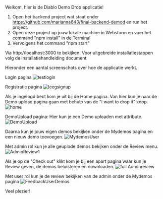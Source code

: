 Welkom, hier is de Diablo Demo Drop applicatie!

1. Open het backend project wat staat onder https://github.com/marianna643/final-backend-demod en run het project.
2. Open deze project op jouw lokale machine in Webstorm en voer het command "npm install" in de Terminal
3. Vervolgens het command "npm start"

Via http://localhost:3000 te bekijken.
Voor uitgebreide installatiestappen volg de installatiehandleiding document.


Hieronder een aantal screenschots over hoe de applicatie werkt.

Login pagina
![testlogin](https://user-images.githubusercontent.com/79861156/126066078-b6435b6d-14ab-413b-a2d9-79e2bf9d941f.JPG)

Registratie pagina
![leegsignup](https://user-images.githubusercontent.com/79861156/126066094-41fa8fcb-b73f-45f8-bc11-7b024b38c675.JPG)

Als je ingelogd bent kom je uit bij de Home pagina. Van hier kun je naar de Demo upload pagina gaan met behulp van de "I want to drop it" knop.
![home](https://user-images.githubusercontent.com/79861156/126066106-2cc96308-7337-4289-9864-c4bc47e64d30.JPG)


DemoUpload pagina: Hier kun je een Demo uploaden met attribute.
![DemoUpload](https://user-images.githubusercontent.com/79861156/126066158-e8567b10-0dba-4672-ae98-269272570028.JPG)

Daarna kun je jouw eigen demos bekijken onder de Mydemos pagina en een nieuw demo toevoegen.
![MydemosUser](https://user-images.githubusercontent.com/79861156/126066234-53d6d897-e599-4fa1-9030-b4093bf4f0fa.JPG)

Met admin rol kun je alle geuplode demos bekijken onder de Review menu.
![AdminReview1](https://user-images.githubusercontent.com/79861156/126066306-39634836-a551-4105-a1ff-d9c137320b48.JPG)

Als je op de "Check out" klikt kom je bij een apart pagina waar kun je Review geven, de demos beluisteren en downloaden.
![full Adminreview](https://user-images.githubusercontent.com/79861156/126066361-7f33a6a6-e7e2-4548-8fb1-48de32e77e0f.JPG)

Met user rol kun je de review bekijken van de admin onder de Mydemos pagina
![FeedbackUserDemos](https://user-images.githubusercontent.com/79861156/126066430-f81157a4-0bb2-4c00-8d9b-df08389715e5.JPG)

Veel plezier!








